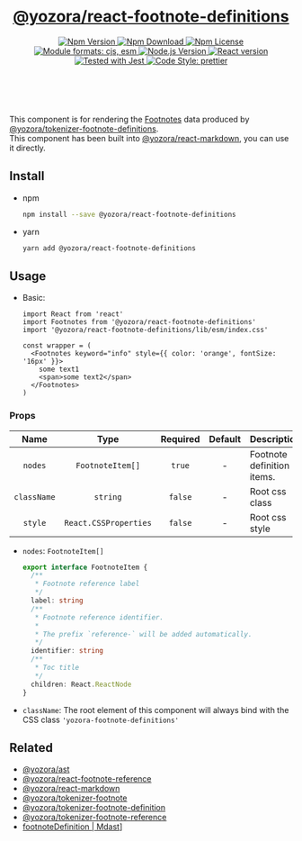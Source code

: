<header>
  <h1 align="center">
    <a href="https://github.com/yozorajs/yozora-react/tree/main/packages/footnote-definitions#readme">@yozora/react-footnote-definitions</a>
  </h1>
  <div align="center">
    <a href="https://www.npmjs.com/package/@yozora/react-footnote-definitions">
      <img
        alt="Npm Version"
        src="https://img.shields.io/npm/v/@yozora/react-footnote-definitions.svg"
      />
    </a>
    <a href="https://www.npmjs.com/package/@yozora/react-footnote-definitions">
      <img
        alt="Npm Download"
        src="https://img.shields.io/npm/dm/@yozora/react-footnote-definitions.svg"
      />
    </a>
    <a href="https://www.npmjs.com/package/@yozora/react-footnote-definitions">
      <img
        alt="Npm License"
        src="https://img.shields.io/npm/l/@yozora/react-footnote-definitions.svg"
      />
    </a>
    <a href="#install">
      <img
        alt="Module formats: cjs, esm"
        src="https://img.shields.io/badge/module_formats-cjs%2C%20esm-green.svg"
      />
    </a>
    <a href="https://github.com/nodejs/node">
      <img
        alt="Node.js Version"
        src="https://img.shields.io/node/v/@yozora/react-footnote-definitions"
      />
    </a>
    <a href="https://github.com/facebook/react">
      <img
        alt="React version"
        src="https://img.shields.io/npm/dependency-version/@yozora/react-footnote-definitions/peer/react"
      />
    </a>
    <a href="https://github.com/facebook/jest">
      <img
        alt="Tested with Jest"
        src="https://img.shields.io/badge/tested_with-jest-9c465e.svg"
      />
    </a>
    <a href="https://github.com/prettier/prettier">
      <img
        alt="Code Style: prettier"
        src="https://img.shields.io/badge/code_style-prettier-ff69b4.svg?style=flat-square"
      />
    </a>
  </div>
</header>
<br/>

This component is for rendering the [Footnotes][@yozora/ast] data produced by
[@yozora/tokenizer-footnote-definitions][].\
This component has been built into [@yozora/react-markdown][], you can use it directly.


## Install

* npm

  ```bash
  npm install --save @yozora/react-footnote-definitions
  ```

* yarn

  ```bash
  yarn add @yozora/react-footnote-definitions
  ```


## Usage

* Basic:

  ```tsx
  import React from 'react'
  import Footnotes from '@yozora/react-footnote-definitions'
  import '@yozora/react-footnote-definitions/lib/esm/index.css'

  const wrapper = (
    <Footnotes keyword="info" style={{ color: 'orange', fontSize: '16px' }}>
      some text1
      <span>some text2</span>
    </Footnotes>
  )
  ```

### Props

Name        | Type                  | Required  | Default | Description
:----------:|:---------------------:|:---------:|:-------:|:-------------
`nodes`     | `FootnoteItem[]`      | `true`    | -       | Footnote definition items.
`className` | `string`              | `false`   | -       | Root css class
`style`     | `React.CSSProperties` | `false`   | -       | Root css style

* `nodes`:  `FootnoteItem[]`

  ```typescript
  export interface FootnoteItem {
    /**
     * Footnote reference label
     */
    label: string
    /**
     * Footnote reference identifier. 
     *
     * The prefix `reference-` will be added automatically.
     */
    identifier: string
    /**
     * Toc title
     */
    children: React.ReactNode
  }
  ```

* `className`: The root element of this component will always bind with the
  CSS class `'yozora-footnote-definitions'`


## Related

* [@yozora/ast][]
* [@yozora/react-footnote-reference][]
* [@yozora/react-markdown][]
* [@yozora/tokenizer-footnote][]
* [@yozora/tokenizer-footnote-definition][]
* [@yozora/tokenizer-footnote-reference][]
* [footnoteDefinition | Mdast][mdast]]


[@yozora/ast]: https://www.npmjs.com/package/@yozora/ast#footnote-definitions
[@yozora/react-footnote-reference]: https://www.npmjs.com/package/@yozora/react-footnote-reference
[@yozora/react-markdown]: https://www.npmjs.com/package/@yozora/react-markdown
[@yozora/tokenizer-footnote-definitions]: https://www.npmjs.com/package/@yozora/tokenizer-footnote-definitions
[@yozora/tokenizer-footnote-definition]: https://www.npmjs.com/package/@yozora/tokenizer-footnote-definition
[@yozora/tokenizer-footnote]: https://www.npmjs.com/package/@yozora/tokenizer-footnote
[@yozora/tokenizer-footnote-reference]: https://www.npmjs.com/package/@yozora/tokenizer-footnote-reference
[mdast]: https://github.com/syntax-tree/mdast#footnotedefinition